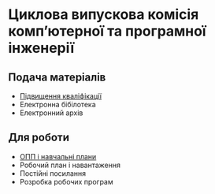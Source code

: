 # Циклова випускова комісія компʼютерної та програмної інженерії

## Подача матеріалів

- [Підвищення кваліфікації](pages/kval.md)
- Електронна бібілотека
- Електронний архів

## Для роботи

- [ОПП і навчальні плани](pages/opp.md)
- Робочий план і навантаження
- Постійні посилання
- Розробка робочих програм
